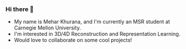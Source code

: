 ### Hi there 👋

- My name is Mehar Khurana, and I'm currently an MSR student at Carnegie Mellon University.
- I'm interested in 3D/4D Reconstruction and Representation Learning.
- Would love to collaborate on some cool projects!

<!--
[![Top Langs](https://github-readme-stats.vercel.app/api/top-langs/?username=meharkhurana03&theme=radical&layout=compact)](https://github.com/anuraghazra/github-readme-stats)
-->
<!--
[![GitHub Streak](https://streak-stats.demolab.com?user=meharkhurana03&theme=radical)](https://git.io/streak-stats)
-->

<!--
**meharkhurana03/meharkhurana03** is a ✨ _special_ ✨ repository because its `README.md` (this file) appears on your GitHub profile.

Here are some ideas to get you started:

- 🔭 I’m currently working on ...
- 🌱 I’m currently learning ...
- 👯 I’m looking to collaborate on ...
- 🤔 I’m looking for help with ...
- 💬 Ask me about ...
- 📫 How to reach me: ...
- 😄 Pronouns: ...
- ⚡ Fun fact: ...
-->
